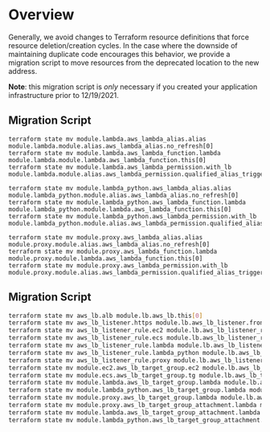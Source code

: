 # Overview

Generally, we avoid changes to Terraform resource definitions that force resource deletion/creation cycles. In the case where the downside of maintaining duplicate code encourages this behavior, we provide a migration script to move resources from the deprecated location to the new address.

**Note**: this migration script is _only_ necessary if you created your application infrastructure prior to 12/19/2021.

## Migration Script

```hcl
terraform state mv module.lambda.aws_lambda_alias.alias module.lambda.module.alias.aws_lambda_alias.no_refresh[0]
terraform state mv module.lambda.aws_lambda_function.lambda module.lambda.module.lambda.aws_lambda_function.this[0]
terraform state mv module.lambda.aws_lambda_permission.with_lb module.lambda.module.alias.aws_lambda_permission.qualified_alias_triggers[\"LoadBalancer\"]

terraform state mv module.lambda_python.aws_lambda_alias.alias module.lambda_python.module.alias.aws_lambda_alias.no_refresh[0]
terraform state mv module.lambda_python.aws_lambda_function.lambda module.lambda_python.module.lambda.aws_lambda_function.this[0]
terraform state mv module.lambda_python.aws_lambda_permission.with_lb module.lambda_python.module.alias.aws_lambda_permission.qualified_alias_triggers[\"LoadBalancer\"]

terraform state mv module.proxy.aws_lambda_alias.alias module.proxy.module.alias.aws_lambda_alias.no_refresh[0]
terraform state mv module.proxy.aws_lambda_function.lambda module.proxy.module.lambda.aws_lambda_function.this[0]
terraform state mv module.proxy.aws_lambda_permission.with_lb module.proxy.module.alias.aws_lambda_permission.qualified_alias_triggers[\"LoadBalancer\"]
```

## Migration Script

```bash
terraform state mv aws_lb.alb module.lb.aws_lb.this[0]
terraform state mv aws_lb_listener.https module.lb.aws_lb_listener.frontend_https[0]
terraform state mv aws_lb_listener_rule.ec2 module.lb.aws_lb_listener_rule.https_listener_rule[2]
terraform state mv aws_lb_listener_rule.ecs module.lb.aws_lb_listener_rule.https_listener_rule[1]
terraform state mv aws_lb_listener_rule.lambda module.lb.aws_lb_listener_rule.https_listener_rule[3]
terraform state mv aws_lb_listener_rule.lambda_python module.lb.aws_lb_listener_rule.https_listener_rule[4]
terraform state mv aws_lb_listener_rule.proxy module.lb.aws_lb_listener_rule.https_listener_rule[0]
terraform state mv module.ec2.aws_lb_target_group.ec2 module.lb.aws_lb_target_group.main[2]
terraform state mv module.ecs.aws_lb_target_group.tg module.lb.aws_lb_target_group.main[1]
terraform state mv module.lambda.aws_lb_target_group.lambda module.lb.aws_lb_target_group.main[3]
terraform state mv module.lambda_python.aws_lb_target_group.lambda module.lb.aws_lb_target_group.main[4]
terraform state mv module.proxy.aws_lb_target_group.lambda module.lb.aws_lb_target_group.main[0]
terraform state mv module.proxy.aws_lb_target_group_attachment.lambda module.lb.aws_lb_target_group_attachment.this[\"0.proxy\"]
terraform state mv module.lambda.aws_lb_target_group_attachment.lambda module.lb.aws_lb_target_group_attachment.this[\"3.lambda\"]
terraform state mv module.lambda_python.aws_lb_target_group_attachment.lambda module.lb.aws_lb_target_group_attachment.this[\"4.python_lambda\"]
```